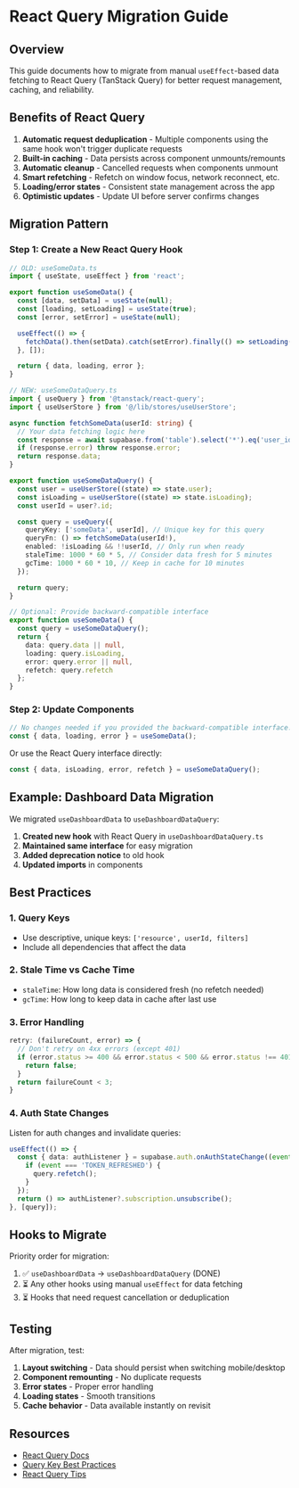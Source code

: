 # React Query Migration Guide

## Overview
This guide documents how to migrate from manual `useEffect`-based data fetching to React Query (TanStack Query) for better request management, caching, and reliability.

## Benefits of React Query
1. **Automatic request deduplication** - Multiple components using the same hook won't trigger duplicate requests
2. **Built-in caching** - Data persists across component unmounts/remounts
3. **Automatic cleanup** - Cancelled requests when components unmount
4. **Smart refetching** - Refetch on window focus, network reconnect, etc.
5. **Loading/error states** - Consistent state management across the app
6. **Optimistic updates** - Update UI before server confirms changes

## Migration Pattern

### Step 1: Create a New React Query Hook

```typescript
// OLD: useSomeData.ts
import { useState, useEffect } from 'react';

export function useSomeData() {
  const [data, setData] = useState(null);
  const [loading, setLoading] = useState(true);
  const [error, setError] = useState(null);

  useEffect(() => {
    fetchData().then(setData).catch(setError).finally(() => setLoading(false));
  }, []);

  return { data, loading, error };
}
```

```typescript
// NEW: useSomeDataQuery.ts
import { useQuery } from '@tanstack/react-query';
import { useUserStore } from '@/lib/stores/useUserStore';

async function fetchSomeData(userId: string) {
  // Your data fetching logic here
  const response = await supabase.from('table').select('*').eq('user_id', userId);
  if (response.error) throw response.error;
  return response.data;
}

export function useSomeDataQuery() {
  const user = useUserStore((state) => state.user);
  const isLoading = useUserStore((state) => state.isLoading);
  const userId = user?.id;

  const query = useQuery({
    queryKey: ['someData', userId], // Unique key for this query
    queryFn: () => fetchSomeData(userId!),
    enabled: !isLoading && !!userId, // Only run when ready
    staleTime: 1000 * 60 * 5, // Consider data fresh for 5 minutes
    gcTime: 1000 * 60 * 10, // Keep in cache for 10 minutes
  });

  return query;
}

// Optional: Provide backward-compatible interface
export function useSomeData() {
  const query = useSomeDataQuery();
  return {
    data: query.data || null,
    loading: query.isLoading,
    error: query.error || null,
    refetch: query.refetch
  };
}
```

### Step 2: Update Components

```typescript
// No changes needed if you provided the backward-compatible interface!
const { data, loading, error } = useSomeData();
```

Or use the React Query interface directly:

```typescript
const { data, isLoading, error, refetch } = useSomeDataQuery();
```

## Example: Dashboard Data Migration

We migrated `useDashboardData` to `useDashboardDataQuery`:

1. **Created new hook** with React Query in `useDashboardDataQuery.ts`
2. **Maintained same interface** for easy migration
3. **Added deprecation notice** to old hook
4. **Updated imports** in components

## Best Practices

### 1. Query Keys
- Use descriptive, unique keys: `['resource', userId, filters]`
- Include all dependencies that affect the data

### 2. Stale Time vs Cache Time
- `staleTime`: How long data is considered fresh (no refetch needed)
- `gcTime`: How long to keep data in cache after last use

### 3. Error Handling
```typescript
retry: (failureCount, error) => {
  // Don't retry on 4xx errors (except 401)
  if (error.status >= 400 && error.status < 500 && error.status !== 401) {
    return false;
  }
  return failureCount < 3;
}
```

### 4. Auth State Changes
Listen for auth changes and invalidate queries:
```typescript
useEffect(() => {
  const { data: authListener } = supabase.auth.onAuthStateChange((event) => {
    if (event === 'TOKEN_REFRESHED') {
      query.refetch();
    }
  });
  return () => authListener?.subscription.unsubscribe();
}, [query]);
```

## Hooks to Migrate

Priority order for migration:
1. ✅ `useDashboardData` → `useDashboardDataQuery` (DONE)
2. ⏳ Any other hooks using manual `useEffect` for data fetching
3. ⏳ Hooks that need request cancellation or deduplication

## Testing

After migration, test:
1. **Layout switching** - Data should persist when switching mobile/desktop
2. **Component remounting** - No duplicate requests
3. **Error states** - Proper error handling
4. **Loading states** - Smooth transitions
5. **Cache behavior** - Data available instantly on revisit

## Resources
- [React Query Docs](https://tanstack.com/query/latest)
- [Query Key Best Practices](https://tkdodo.eu/blog/effective-react-query-keys)
- [React Query Tips](https://tkdodo.eu/blog/practical-react-query)
